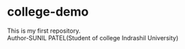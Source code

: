 # college-demo
This is my first repository.
<br>
Author-SUNIL PATEL(Student of college Indrashil University) 
